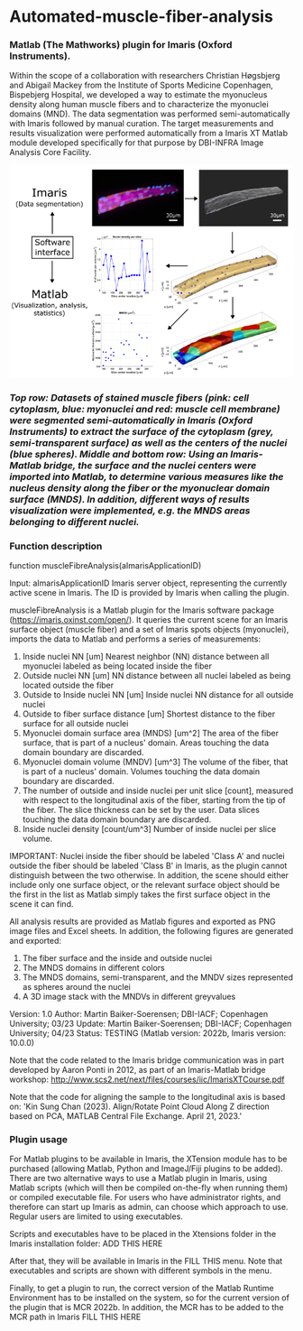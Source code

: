 #  Automated-muscle-fiber-analysis
### Matlab (The Mathworks) plugin for Imaris (Oxford Instruments).
Within the scope of a collaboration with researchers Christian Høgsbjerg and Abigail Mackey from the Institute of Sports Medicine Copenhagen, Bispebjerg Hospital, we developed a way to estimate the myonucleus density along human muscle fibers and to characterize the myonuclei domains (MND). The data segmentation was performed semi-automatically with Imaris followed by manual curation. The target measurements and results visualization were performed automatically from a Imaris XT Matlab module developed specifically for that purpose by DBI-INFRA Image Analysis Core Facility. 

![Analysis workflow demo](demo_process__230504.png)
### *Top row: Datasets of stained muscle fibers (pink: cell cytoplasm, blue: myonuclei and red: muscle cell membrane) were segmented semi-automatically in Imaris (Oxford Instruments) to extract the surface of the cytoplasm (grey, semi-transparent surface) as well as the centers of the nuclei (blue spheres). Middle and bottom row: Using an Imaris-Matlab bridge, the surface and the nuclei centers were imported into Matlab, to determine various measures like the nucleus density along the fiber or the myonuclear domain surface (MNDS). In addition, different ways of results visualization were implemented, e.g. the MNDS areas belonging to different nuclei.*


### Function description
function muscleFibreAnalysis(aImarisApplicationID)

Input:
aImarisApplicationID        Imaris server object, representing the
                            currently active scene in Imaris. 
                            The ID is provided by Imaris when calling 
                            the plugin.

muscleFibreAnalysis is a Matlab plugin for the Imaris software package 
  (https://imaris.oxinst.com/open/). It queries the current scene for an
  Imaris surface object (muscle fiber) and a set of Imaris spots objects
  (myonuclei), imports the data to Matlab and performs a series of 
  measurements:

1. Inside nuclei NN [um]
   Nearest neighbor (NN) distance between all myonuclei labeled as 
   being located inside the fiber
2. Outside nuclei NN [um] 
   NN distance between all nuclei labeled as being located outside 
   the fiber
3. Outside to Inside nuclei NN [um]
   Inside nuclei NN distance for all outside nuclei
4. Outside to fiber surface distance [um]
   Shortest distance to the fiber surface for all outside nuclei
5. Myonuclei domain surface area (MNDS) [um^2]
   The area of the fiber surface, that is part of a nucleus' domain.
   Areas touching the data domain boundary are discarded.
6. Myonuclei domain volume (MNDV) [um^3]
   The volume of the fiber, that is part of a nucleus' domain. Volumes
   touching the data domain boundary are discarded.
7. The number of outside and inside nuclei per unit slice [count],
   measured with respect to the longitudinal axis of the fiber, 
   starting from the tip of the fiber. The slice thickness can be set 
   by the user. Data slices touching the data domain boundary are 
   discarded. 
8. Inside nuclei density [count/um^3] 
   Number of inside nuclei per slice volume.

IMPORTANT: Nuclei inside the fiber should be labeled 'Class A' and 
nuclei outside the fiber should be labeled 'Class B' in Imaris, as the
plugin cannot distinguish between the two otherwise. In addition, the 
scene should either include only one surface object, or the relevant 
surface object should be the first in the list as Matlab simply takes 
the first surface object in the scene it can find.

All analysis results are provided as Matlab figures and exported as PNG 
image files and Excel sheets. In addition, the following figures are 
generated and exported:

1. The fiber surface and the inside and outside nuclei
2. The MNDS domains in different colors
3. The MNDS domains, semi-transparent, and the MNDV sizes represented
   as spheres around the nuclei
4. A 3D image stack with the MNDVs in different greyvalues

Version: 1.0
Author: Martin Baiker-Soerensen; DBI-IACF; Copenhagen University; 03/23
Update: Martin Baiker-Soerensen; DBI-IACF; Copenhagen University; 04/23
Status: TESTING (Matlab version: 2022b, Imaris version: 10.0.0)

Note that the code related to the Imaris bridge communication was in part
developed by Aaron Ponti in 2012, as part of an Imaris-Matlab bridge
workshop: http://www.scs2.net/next/files/courses/iic/ImarisXTCourse.pdf

Note that the code for aligning the sample to the longitudinal axis is 
based on: 'Kin Sung Chan (2023). Align/Rotate Point Cloud Along Z 
direction based on PCA, MATLAB Central File Exchange. April 21, 2023.'


### Plugin usage
For Matlab plugins to be available in Imaris, the XTension module has to be 
purchased (allowing Matlab, Python and ImageJ/Fiji plugins to be added).
There are two alternative ways to use a Matlab plugin in Imaris, using Matlab
scripts (which will then be compiled on-the-fly when running them) or compiled 
executable file. For users who have administrator rights, and therefore can 
start up Imaris as admin, can choose which approach to use. 
Regular users are limited to using executables.

Scripts and executables have to be placed in the Xtensions folder in the Imaris
installation folder:
ADD THIS HERE

After that, they will be available in Imaris in the FILL THIS menu. Note that 
executables and scripts are shown with different symbols in the menu.

Finally, to get a plugin to run, the correct version of the Matlab Runtime
Environment has to be installed on the system, so for the current version of 
the plugin that is MCR 2022b. In addition, the MCR has to be added to the 
MCR path in Imaris
FILL THIS HERE







